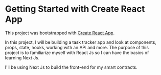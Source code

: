 # Getting Started with Create React App

This project was bootstrapped with [Create React App](https://github.com/facebook/create-react-app).

In this project, I will be building a task tracker app and look at components, props, state, hooks, working with an API and more.
The purpose of this project is to familiarize myself with React Js so I can have the basics of learning Next Js.

I'll be using Next Js to build the front-end for my smart contracts.
